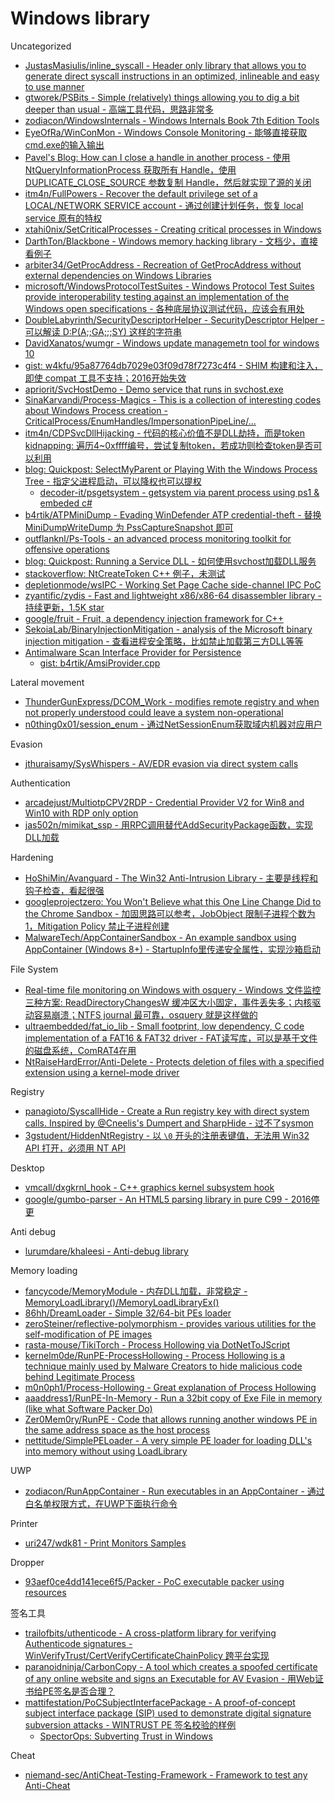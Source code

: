 # Windows library

Uncategorized

* [JustasMasiulis/inline_syscall - Header only library that allows you to generate direct syscall instructions in an optimized, inlineable and easy to use manner](https://github.com/JustasMasiulis/inline_syscall)
* [gtworek/PSBits - Simple (relatively) things allowing you to dig a bit deeper than usual - 高端工具代码，思路非常多](https://github.com/gtworek/PSBits)
* [zodiacon/WindowsInternals - Windows Internals Book 7th Edition Tools](https://github.com/zodiacon/WindowsInternals)
* [EyeOfRa/WinConMon - Windows Console Monitoring - 能够直接获取cmd.exe的输入输出](https://github.com/EyeOfRa/WinConMon)
* [Pavel's Blog: How can I close a handle in another process - 使用 NtQueryInformationProcess 获取所有 Handle，使用 DUPLICATE_CLOSE_SOURCE 参数复制 Handle，然后就实现了源的关闭](https://scorpiosoftware.net/2020/03/15/how-can-i-close-a-handle-in-another-process/)
* [itm4n/FullPowers - Recover the default privilege set of a LOCAL/NETWORK SERVICE account - 通过创建计划任务，恢复 local service 原有的特权](https://github.com/itm4n/FullPowers)
* [xtahi0nix/SetCriticalProcesses - Creating critical processes in Windows](https://github.com/xtahi0nix/SetCriticalProcesses)
* [DarthTon/Blackbone - Windows memory hacking library - 文档少，直接看例子](https://github.com/DarthTon/Blackbone)
* [arbiter34/GetProcAddress - Recreation of GetProcAddress without external dependencies on Windows Libraries](https://github.com/arbiter34/GetProcAddress)
* [microsoft/WindowsProtocolTestSuites - Windows Protocol Test Suites provide interoperability testing against an implementation of the Windows open specifications - 各种底层协议测试代码，应该会有用处](https://github.com/microsoft/WindowsProtocolTestSuites)
* [DoubleLabyrinth/SecurityDescriptorHelper - SecurityDescriptor Helper - 可以解读 D:P(A;;GA;;;SY) 这样的字符串](https://github.com/DoubleLabyrinth/SecurityDescriptorHelper)
* [DavidXanatos/wumgr - Windows update managemetn tool for windows 10](https://github.com/DavidXanatos/wumgr)
* [gist: w4kfu/95a87764db7029e03f09d78f7273c4f4 - SHIM 构建和注入，即使 compat 工具不支持；2016开始失效](https://gist.github.com/w4kfu/95a87764db7029e03f09d78f7273c4f4)
* [apriorit/SvcHostDemo - Demo service that runs in svchost.exe](https://github.com/apriorit/SvcHostDemo)
* [SinaKarvandi/Process-Magics - This is a collection of interesting codes about Windows Process creation - CriticalProcess/EnumHandles/ImpersonationPipeLine/...](https://github.com/SinaKarvandi/Process-Magics)
* [itm4n/CDPSvcDllHijacking - 代码的核心价值不是DLL劫持，而是token kidnapping: 遍历4~0xffff编号，尝试复制token，若成功则检查token是否可以利用](https://github.com/itm4n/CDPSvcDllHijacking)
* [blog: Quickpost: SelectMyParent or Playing With the Windows Process Tree - 指定父进程启动，可以降权也可以提权](https://blog.didierstevens.com/2009/11/22/quickpost-selectmyparent-or-playing-with-the-windows-process-tree/)
  * [decoder-it/psgetsystem - getsystem via parent process using ps1 & embeded c#](https://github.com/decoder-it/psgetsystem)
* [b4rtik/ATPMiniDump - Evading WinDefender ATP credential-theft - 替换 MiniDumpWriteDump 为 PssCaptureSnapshot 即可](https://github.com/b4rtik/ATPMiniDump)
* [outflanknl/Ps-Tools - an advanced process monitoring toolkit for offensive operations](https://github.com/outflanknl/Ps-Tools)
* [blog: Quickpost: Running a Service DLL - 如何使用svchost加载DLL服务](https://blog.didierstevens.com/2019/10/29/quickpost-running-a-service-dll/)
* [stackoverflow: NtCreateToken C++ 例子，未测试](https://stackoverflow.com/questions/47412590/create-a-user-token-from-sid-expand-environment-variables-in-user-context)
* [depletionmode/wsIPC - Working Set Page Cache side-channel IPC PoC](https://github.com/depletionmode/wsIPC)
* [zyantific/zydis - Fast and lightweight x86/x86-64 disassembler library - 持续更新，1.5K star](https://github.com/zyantific/zydis)
* [google/fruit - Fruit, a dependency injection framework for C++](https://github.com/google/fruit)
* [SekoiaLab/BinaryInjectionMitigation - analysis of the Microsoft binary injection mitigation - 查看进程安全策略，比如禁止加载第三方DLL等等](https://github.com/SekoiaLab/BinaryInjectionMitigation)
* [Antimalware Scan Interface Provider for Persistence](https://b4rtik.github.io/posts/antimalware-scan-interface-provider-for-persistence/)
  * [gist: b4rtik/AmsiProvider.cpp](https://gist.github.com/b4rtik/48ef702603d5e283bc81a05a01fccd40)

Lateral movement

* [ThunderGunExpress/DCOM_Work - modifies remote registry and when not properly understood could leave a system non-operational](https://github.com/ThunderGunExpress/DCOM_Work)
* [n0thing0x01/session_enum - 通过NetSessionEnum获取域内机器对应用户](https://github.com/n0thing0x01/session_enum)

Evasion

* [jthuraisamy/SysWhispers - AV/EDR evasion via direct system calls](https://github.com/jthuraisamy/SysWhispers)

Authentication

* [arcadejust/MultiotpCPV2RDP - Credential Provider V2 for Win8 and Win10 with RDP only option](https://github.com/arcadejust/MultiotpCPV2RDP)
* [jas502n/mimikat_ssp - 用RPC调用替代AddSecurityPackage函数，实现DLL加载](https://github.com/jas502n/mimikat_ssp)

Hardening

* [HoShiMin/Avanguard - The Win32 Anti-Intrusion Library - 主要是线程和钩子检查，看起很强](https://github.com/HoShiMin/Avanguard)
* [googleprojectzero: You Won't Believe what this One Line Change Did to the Chrome Sandbox - 加固思路可以参考，JobObject 限制子进程个数为1，Mitigation Policy 禁止子进程创建](https://googleprojectzero.blogspot.com/2020/04/you-wont-believe-what-this-one-line.html)
* [MalwareTech/AppContainerSandbox - An example sandbox using AppContainer (Windows 8+) - StartupInfo里传递安全属性，实现沙箱启动](https://github.com/MalwareTech/AppContainerSandbox)

File System

* [Real-time file monitoring on Windows with osquery - Windows 文件监控三种方案: ReadDirectoryChangesW 缓冲区大小固定，事件丢失多；内核驱动容易崩溃；NTFS journal 最可靠，osquery 就是这样做的](https://blog.trailofbits.com/2020/03/16/real-time-file-monitoring-on-windows-with-osquery/)
* [ultraembedded/fat_io_lib - Small footprint, low dependency, C code implementation of a FAT16 & FAT32 driver - FAT读写库，可以是基于文件的磁盘系统，ComRAT4在用](https://github.com/ultraembedded/fat_io_lib)
* [NtRaiseHardError/Anti-Delete - Protects deletion of files with a specified extension using a kernel-mode driver](https://github.com/NtRaiseHardError/Anti-Delete)

Registry

* [panagioto/SyscallHide - Create a Run registry key with direct system calls. Inspired by @Cneelis's Dumpert and SharpHide - 过不了sysmon](https://github.com/panagioto/SyscallHide)
* [3gstudent/HiddenNtRegistry - 以 `\0` 开头的注册表键值，无法用 Win32 API 打开，必须用 NT API](https://github.com/3gstudent/HiddenNtRegistry)

Desktop

* [vmcall/dxgkrnl_hook - C++ graphics kernel subsystem hook](https://github.com/vmcall/dxgkrnl_hook)
* [google/gumbo-parser - An HTML5 parsing library in pure C99 - 2016停更](https://github.com/google/gumbo-parser)

Anti debug

* [lurumdare/khaleesi - Anti-debug library](https://github.com/lurumdare/khaleesi)

Memory loading

* [fancycode/MemoryModule - 内存DLL加载，非常稳定 - MemoryLoadLibrary()/MemoryLoadLibraryEx()](https://github.com/fancycode/MemoryModule)
* [86hh/DreamLoader - Simple 32/64-bit PEs loader](https://github.com/86hh/DreamLoader)
* [zeroSteiner/reflective-polymorphism - provides various utilities for the self-modification of PE images](https://github.com/zeroSteiner/reflective-polymorphism)
* [rasta-mouse/TikiTorch - Process Hollowing via DotNetToJScript](https://github.com/rasta-mouse/TikiTorch)
* [kernelm0de/RunPE-ProcessHollowing - Process Hollowing is a technique mainly used by Malware Creators to hide malicious code behind Legitimate Process](https://github.com/kernelm0de/RunPE-ProcessHollowing)
* [m0n0ph1/Process-Hollowing - Great explanation of Process Hollowing](https://github.com/m0n0ph1/Process-Hollowing)
* [aaaddress1/RunPE-In-Memory - Run a 32bit copy of Exe File in memory (like what Software Packer Do)](https://github.com/aaaddress1/RunPE-In-Memory)
* [Zer0Mem0ry/RunPE - Code that allows running another windows PE in the same address space as the host process](https://github.com/Zer0Mem0ry/RunPE)
* [nettitude/SimplePELoader - A very simple PE loader for loading DLL's into memory without using LoadLibrary](https://github.com/nettitude/SimplePELoader)

UWP

* [zodiacon/RunAppContainer - Run executables in an AppContainer - 通过白名单权限方式，在UWP下面执行命令](https://github.com/zodiacon/RunAppContainer)

Printer

* [uri247/wdk81 - Print Monitors Samples](https://github.com/uri247/wdk81/tree/master/Print%20Monitors%20Samples/C%2B%2B/localmon)

Dropper

* [93aef0ce4dd141ece6f5/Packer - PoC executable packer using resources](https://github.com/93aef0ce4dd141ece6f5/Packer)

签名工具

* [trailofbits/uthenticode - A cross-platform library for verifying Authenticode signatures - WinVerifyTrust/CertVerifyCertificateChainPolicy 跨平台实现](https://github.com/trailofbits/uthenticode)
* [paranoidninja/CarbonCopy - A tool which creates a spoofed certificate of any online website and signs an Executable for AV Evasion - 用Web证书给PE签名是否合理？](https://github.com/paranoidninja/CarbonCopy)
* [mattifestation/PoCSubjectInterfacePackage - A proof-of-concept subject interface package (SIP) used to demonstrate digital signature subversion attacks - WINTRUST PE 签名校验的样例](https://github.com/mattifestation/PoCSubjectInterfacePackage)
  * [SpectorOps: Subverting Trust in Windows](https://www.specterops.io/assets/resources/SpecterOps_Subverting_Trust_in_Windows.pdf)

Cheat

* [niemand-sec/AntiCheat-Testing-Framework - Framework to test any Anti-Cheat](https://github.com/niemand-sec/AntiCheat-Testing-Framework)



